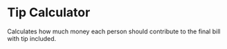 # Tip Calculator

Calculates how much money each person should contribute to the final bill with tip included.
